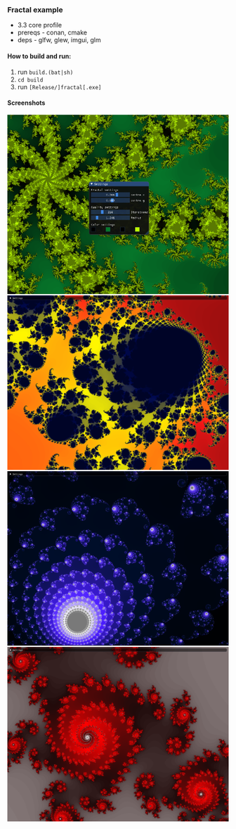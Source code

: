### Fractal example

* 3.3 core profile
* prereqs - conan, cmake
* deps - glfw, glew, imgui, glm

#### How to build and run:
1. run `build.(bat|sh)` 
2. `cd build`
3. run `[Release/]fractal[.exe]`

#### Screenshots
![Example1](https://raw.githubusercontent.com/ZhekehZ/OpenGlSamples/master/fractal/screenshots/example_upd7.png)
![Example1](https://raw.githubusercontent.com/ZhekehZ/OpenGlSamples/master/fractal/screenshots/example_upd4.png)
![Example1](https://raw.githubusercontent.com/ZhekehZ/OpenGlSamples/master/fractal/screenshots/example_upd5.png)
![Example1](https://raw.githubusercontent.com/ZhekehZ/OpenGlSamples/master/fractal/screenshots/example_upd6.png)
